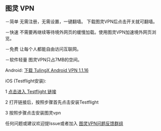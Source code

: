 ## 图灵 VPN 

－简单 无需注册，无需设置，一键翻墙。 下载图灵VPN后点击开关就可翻墙。

－快速 不需要再继续等待境外网页的缓慢加载。使用图灵VPN加速境外网页浏览。

－免费 让每个人都能自由访问互联网。

－软件轻量 图灵VPN只占7MB的空间。


Android: [下载 TulingX Android VPN 1.1.16](http://66.42.44.179:9088/download/tulingx.apk) 

iOS (Testflight安装):

   1 [点击进入 Testflight 链接](https://testflight.apple.com/join/ud1FVIMV)
    
   2 打开链接后，按照步骤首先点击安装Testflight
    
   3 按照步骤点击安装图灵vpn

任何问题或建议欢迎提Issue或者加入 [图灵VPN问题反馈群组](https://t.me/joinchat/PPJzrRiBH5t5mNmfV57WZA)
